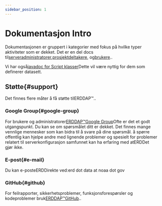 ```yaml
---
sidebar_position: 1
---
```


# Dokumentasjon Intro

Dokumentasjonen er gruppert i kategorier med fokus på hvilke typer aktiviteter som er dekket. Det er en del docs til[serveradministratorer](/docs/category/server-administration/),[prosjektdeltakere](/docs/category/contributing/), og[brukere](/docs/category/user/)..

Vi har også[javadoc for Script klasser](/docs/dokka/)Dette vil være nyttig for dem som definerer datasett.

## Støtte{#support} 
Det finnes flere måter å få støtte tilERDDAP™..
### Google Group{#google-group} 
For brukere og administratorer[ERDDAP™Google Group](https://groups.google.com/g/erddap)Ofte er det et godt utgangspunkt. Du kan se om spørsmålet ditt er dekket. Det finnes mange vennlige mennesker som kan bidra til å svare på dine spørsmål. å spørre offentlig kan hjelpe andre med lignende problemer og spesielt for problemer relatert til serverkonfigurasjon samfunnet kan ha erfaring med atERDDet gjør ikke.
### E-post{#e-mail} 
Du kan e-posteERDDirekte ved:erd dot data at noaa dot gov
### GitHub{#github} 
For feilrapporter, sikkerhetsproblemer, funksjonsforespørsler og kodeproblemer bruk[ERDDAP™GitHub](https://github.com/ERDDAP/erddap/)..
